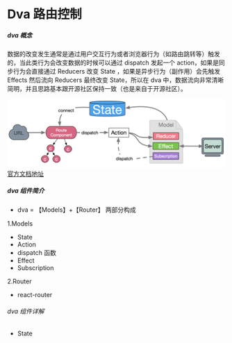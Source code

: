 # Dva 路由控制

##### dva 概念
 数据的改变发生通常是通过用户交互行为或者浏览器行为（如路由跳转等）触发的，当此类行为会改变数据的时候可以通过 dispatch 发起一个 action，如果是同步行为会直接通过 Reducers 改变 State ，如果是异步行为（副作用）会先触发 Effects 然后流向 Reducers 最终改变 State，所以在 dva 中，数据流向非常清晰简明，并且思路基本跟开源社区保持一致（也是来自于开源社区）。
 
  ![](https://github.com/dailiuyang123/NoteBook/blob/master/pictrue/Dva%E6%B5%81%E7%A8%8B.png) <br>
<a href='https://dvajs.com/guide/concepts.html#%E6%95%B0%E6%8D%AE%E6%B5%81%E5%90%91' target='_blank' >官方文档地址</a>

##### dva 组件简介

* dva = 【Models】+【Router】 两部分构成
<p>1.Models</p>
<ul>
 <li>State</li>
 <li>Action</li>
 <li>dispatch 函数</li>
 <li>Effect</li>
 <li>Subscription</li>
</ul>

<p>2.Router</p>
<ul>
 <li>react-router</li>
</ul>

###### dva 组件详解
     
* State 
     
    
     
     

